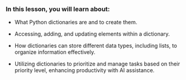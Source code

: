 ### In this lesson, you will learn about:  

- What Python dictionaries are and to create them.

- Accessing, adding, and updating elements within a dictionary.

- How dictionaries can store different data types, including lists, to organize information effectively. 

- Utilizing dictionaries to prioritize and manage tasks based on their priority level, enhancing productivity with AI assistance. 